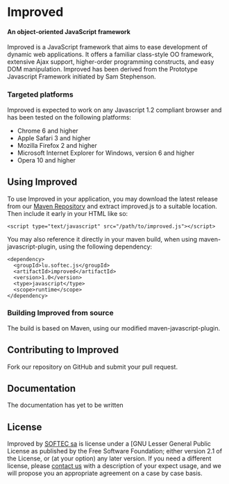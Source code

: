Improved
=========

#### An object-oriented JavaScript framework ####

Improved is a JavaScript framework that aims to ease development of dynamic 
web applications.  It offers a familiar class-style OO framework, extensive
Ajax support, higher-order programming constructs, and easy DOM manipulation.
Improved has been derived from the Prototype Javascript Framework initiated
by Sam Stephenson.

### Targeted platforms ###

Improved is expected to work on any Javascript 1.2 compliant browser and
has been tested on the following platforms:

 * Chrome 6 and higher
 * Apple Safari 3 and higher
 * Mozilla Firefox 2 and higher
 * Microsoft Internet Explorer for Windows, version 6 and higher
 * Opera 10 and higher

Using Improved
---------------

To use Improved in your application, you may download the latest release
from our [Maven Repository](http://nexus.softec.lu:8081/service/local/repositories/opensource/content/lu/softec/js/improved/1.0/improved-1.0-compressed.jar)
and extract improved.js to a suitable location. Then include it
early in your HTML like so:

    <script type="text/javascript" src="/path/to/improved.js"></script>

You may also reference it directly in your maven build, when using
maven-javascript-plugin, using the following dependency:

    <dependency>
      <groupId>lu.softec.js</groupId>
      <artifactId>improved</artifactId>
      <version>1.0</version>
      <type>javascript</type>
      <scope>runtime</scope>
    </dependency>

### Building Improved from source ###

The build is based on Maven, using our modified maven-javascript-plugin.

Contributing to Improved
-------------------------

Fork our repository on GitHub and submit your pull request.

Documentation
-------------

The documentation has yet to be written

License
-------

Improved by [SOFTEC sa](http://softec.lu) is license under
a [GNU Lesser General Public License as published by the Free Software
Foundation; either version 2.1 of the License, or (at your option) any
later version.
If you need a different license, please [contact us](mailto:support@softec.lu)
with a description of your expect usage, and we will propose you an
appropriate agreement on a case by case basis.
